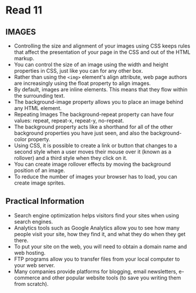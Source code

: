 # Read 11


## IMAGES
* Controlling the size and alignment of your images using CSS keeps rules that affect the presentation of your page in the CSS and out of the HTML markup.
* You can control the size of an image using the width and height properties in CSS, just like you can for any other box.
* Rather than using the `<img>` element's align attribute, web page authors are increasingly using the float property to align images.
* By default, images are inline elements. This means that they flow within the surrounding text.
* The background-image property allows you to place an image behind any HTML element.
* Repeating Images The background-repeat property can have four values: repeat, repeat-x, repeat-y, no-repeat.
* The background property acts like a shorthand for all of the other background properties you have just seen, and also the background-color property. 
* Using CSS, it is possible to create a link or button that changes to a second style when a user moves their mouse over it (known as a rollover) and a third style when they click on it.
* You can create image rollover effects by moving the background position of an image.
* To reduce the number of images your browser has to load, you can create image sprites.

## Practical Information
* Search engine optimization helps visitors find your sites when using search engines.
* Analytics tools such as Google Analytics allow you to see how many people visit your site, how they find it, and what they do when they get there.
* To put your site on the web, you will need to obtain a domain name and web hosting.
* FTP programs allow you to transfer files from your local computer to your web server.
* Many companies provide platforms for blogging, email newsletters, e-commerce and other popular website tools (to save you writing them from scratch).